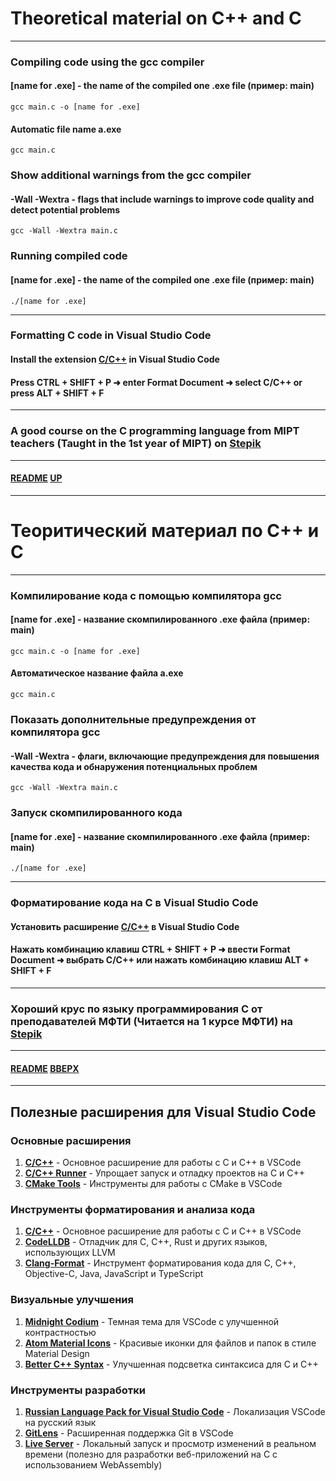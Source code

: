 # Theoretical material on C++ and C
<a name="up"></a>

---

### Compiling code using the gcc compiler
#### [name for .exe] - the name of the compiled one .exe file (пример: main)
```commandline
gcc main.c -o [name for .exe]
```
#### Automatic file name a.exe
```commandline
gcc main.c
```

### Show additional warnings from the gcc compiler
#### -Wall -Wextra - flags that include warnings to improve code quality and detect potential problems
```commandline
gcc -Wall -Wextra main.c
```

### Running compiled code
#### [name for .exe] - the name of the compiled one .exe file (пример: main)
```commandline
./[name for .exe]
```

---

### Formatting C code in Visual Studio Code
#### Install the extension [C/C++](https://marketplace.visualstudio.com/items?itemName=ms-vscode.cpptools) in Visual Studio Code
#### Press CTRL + SHIFT + P ➜ enter Format Document ➜ select C/C++ or press ALT + SHIFT + F

---

### A good course on the C programming language from MIPT teachers (Taught in the 1st year of MIPT) on [Stepik](https://stepik.org/course/57680/info)


---

#### [README](README.md) [UP](#up)

---

# Теоритический материал по C++ и C
<a name="вверх"></a>

---

### Компилирование кода с помощью компилятора gcc
#### [name for .exe] - название скомпилированного .exe файла (пример: main)
```commandline
gcc main.c -o [name for .exe]
```
#### Автоматическое название файла a.exe
```commandline
gcc main.c
```

### Показать дополнительные предупреждения от компилятора gcc
#### -Wall -Wextra - флаги, включающие предупреждения для повышения качества кода и обнаружения потенциальных проблем
```commandline
gcc -Wall -Wextra main.c
```

### Запуск скомпилированного кода 
#### [name for .exe] - название скомпилированного .exe файла (пример: main)
```commandline
./[name for .exe]
```

---

### Форматирование кода на C в Visual Studio Code
#### Установить расширение [C/C++](https://marketplace.visualstudio.com/items?itemName=ms-vscode.cpptools) в Visual Studio Code
#### Нажать комбинацию клавиш CTRL + SHIFT + P ➜ ввести Format Document ➜ выбрать C/C++ или нажать комбинацию клавиш ALT + SHIFT + F

---

### Хороший крус по языку программирования C от преподавателей МФТИ (Читается на 1 курсе МФТИ) на [Stepik](https://stepik.org/course/57680/info)

---

#### [README](README.md) [ВВЕРХ](#вверх)

---

## Полезные расширения для Visual Studio Code

### Основные расширения

1. [**C/C++**](https://marketplace.visualstudio.com/items?itemName=ms-vscode.cpptools) - Основное расширение для работы с C и C++ в VSCode
2. [**C/C++ Runner**](https://marketplace.visualstudio.com/items?itemName=franneck94.c-cpp-runner) - Упрощает запуск и отладку проектов на C и C++
3. [**CMake Tools**](https://marketplace.visualstudio.com/items?itemName=ms-vscode.cmake-tools) - Инструменты для работы с CMake в VSCode

### Инструменты форматирования и анализа кода

1. [**C/C++**](https://marketplace.visualstudio.com/items?itemName=ms-vscode.cpptools) - Основное расширение для работы с C и C++ в VSCode
2. [**CodeLLDB**](https://marketplace.visualstudio.com/items?itemName=vadimcn.vscode-lldb) - Отладчик для C, C++, Rust и других языков, использующих LLVM
3. [**Clang-Format**](https://marketplace.visualstudio.com/items?itemName=xaver.clang-format) - Инструмент форматирования кода для C, C++, Objective-C, Java, JavaScript и TypeScript

### Визуальные улучшения

1. [**Midnight Codium**](https://marketplace.visualstudio.com/items?itemName=mischah.midnight-codium) - Темная тема для VSCode с улучшенной контрастностью
2. [**Atom Material Icons**](https://marketplace.visualstudio.com/items?itemName=donjayamanne.python-environment-manager) - Красивые иконки для файлов и папок в стиле Material Design
3. [**Better C++ Syntax**](https://marketplace.visualstudio.com/items?itemName=jeff-hykin.better-cpp-syntax) - Улучшенная подсветка синтаксиса для C и C++

### Инструменты разработки

1. [**Russian Language Pack for Visual Studio Code**](https://marketplace.visualstudio.com/items?itemName=MS-CEINTL.vscode-language-pack-ru) - Локализация VSCode на русский язык
2. [**GitLens**](https://marketplace.visualstudio.com/items?itemName=eamodio.gitlens) - Расширенная поддержка Git в VSCode
3. [**Live Server**](https://marketplace.visualstudio.com/items?itemName=ritwickdey.LiveServer) - Локальный запуск и просмотр изменений в реальном времени (полезно для разработки веб-приложений на C с использованием WebAssembly)
   
